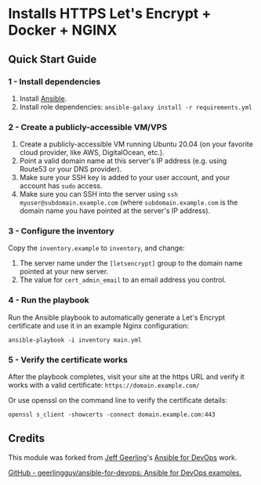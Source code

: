 # Installs HTTPS Let's Encrypt + Docker + NGINX

## Quick Start Guide

### 1 - Install dependencies

  1. Install [Ansible](https://docs.ansible.com/ansible/latest/installation_guide/intro_installation.html).
  2. Install role dependencies: `ansible-galaxy install -r requirements.yml`

### 2 - Create a publicly-accessible VM/VPS

  1. Create a publicly-accessible VM running Ubuntu 20.04 (on your favorite cloud provider, like AWS, DigitalOcean, etc.).
  2. Point a valid domain name at this server's IP address (e.g. using Route53 or your DNS provider).
  3. Make sure your SSH key is added to your user account, and your account has `sudo` access.
  4. Make sure you can SSH into the server using `ssh myuser@subdomain.example.com` (where `subdomain.example.com` is the domain name you have pointed at the server's IP address).

### 3 - Configure the inventory

Copy the `inventory.example` to `inventory`, and change:

  1. The server name under the `[letsencrypt]` group to the domain name pointed at your new server.
  2. The value for `cert_admin_email` to an email address you control.

### 4 - Run the playbook

Run the Ansible playbook to automatically generate a Let's Encrypt certificate and use it in an example Nginx configuration:

    ansible-playbook -i inventory main.yml

### 5 - Verify the certificate works

After the playbook completes, visit your site at the https URL and verify it works with a valid certificate: `https://domain.example.com/`

Or use openssl on the command line to verify the certificate details:

    openssl s_client -showcerts -connect domain.example.com:443


## Credits

This module was forked from [Jeff Geerling](https://www.jeffgeerling.com/)'s [Ansible for DevOps](https://www.ansiblefordevops.com/) work.

[GitHub - geerlingguy/ansible-for-devops: Ansible for DevOps examples.](https://github.com/geerlingguy/ansible-for-devops)
